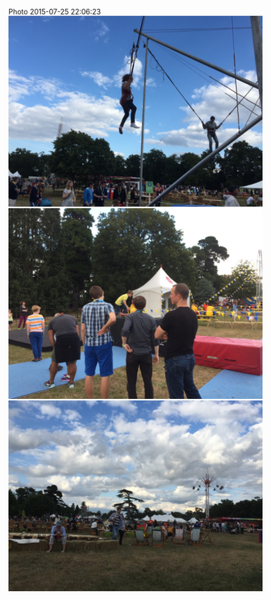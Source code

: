 <!--
title: Photo 2015-07-25 22:06:23
date: Sat Jul 25 2015 23:06:23 GMT+0100 (British Summer Time)
tags: brilliant,summer,picnic,home
-->
Photo 2015-07-25 22:06:23
![](125031389782-0.jpg)
![](125031389782-1.jpg)
![](125031389782-2.jpg)

